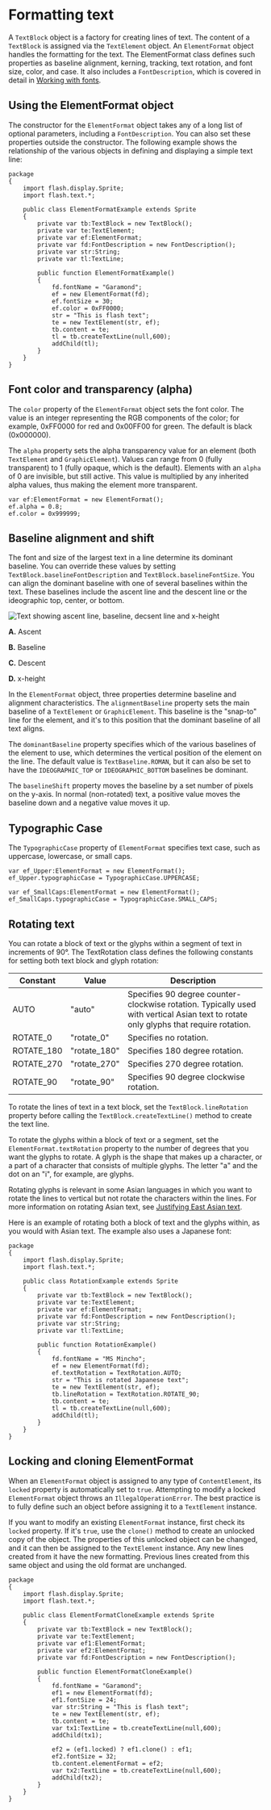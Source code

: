 # Formatting text

A `TextBlock` object is a factory for creating lines of text. The content of a
`TextBlock` is assigned via the `TextElement` object. An `ElementFormat` object
handles the formatting for the text. The ElementFormat class defines such
properties as baseline alignment, kerning, tracking, text rotation, and font
size, color, and case. It also includes a `FontDescription`, which is covered in
detail in [Working with fonts](WS9dd7ed846a005b294b857bfa122bd808ea6-7ff3.html).

## Using the ElementFormat object

The constructor for the `ElementFormat` object takes any of a long list of
optional parameters, including a `FontDescription`. You can also set these
properties outside the constructor. The following example shows the relationship
of the various objects in defining and displaying a simple text line:

    package
    {
    	import flash.display.Sprite;
    	import flash.text.*;

    	public class ElementFormatExample extends Sprite
    	{
    		private var tb:TextBlock = new TextBlock();
    		private var te:TextElement;
    		private var ef:ElementFormat;
    		private var fd:FontDescription = new FontDescription();
    		private var str:String;
    		private var tl:TextLine;

    		public function ElementFormatExample()
    		{
    			fd.fontName = "Garamond";
    			ef = new ElementFormat(fd);
    			ef.fontSize = 30;
    			ef.color = 0xFF0000;
    			str = "This is flash text";
    			te = new TextElement(str, ef);
    			tb.content = te;
    			tl = tb.createTextLine(null,600);
    			addChild(tl);
    		}
    	}
    }

## Font color and transparency (alpha)

The `color` property of the `ElementFormat` object sets the font color. The
value is an integer representing the RGB components of the color; for example,
0xFF0000 for red and 0x00FF00 for green. The default is black (0x000000).

The `alpha` property sets the alpha transparency value for an element (both
`TextElement` and `GraphicElement`). Values can range from 0 (fully transparent)
to 1 (fully opaque, which is the default). Elements with an `alpha` of 0 are
invisible, but still active. This value is multiplied by any inherited alpha
values, thus making the element more transparent.

    var ef:ElementFormat = new ElementFormat();
    ef.alpha = 0.8;
    ef.color = 0x999999;

## Baseline alignment and shift

The font and size of the largest text in a line determine its dominant baseline.
You can override these values by setting `TextBlock.baselineFontDescription` and
`TextBlock.baselineFontSize`. You can align the dominant baseline with one of
several baselines within the text. These baselines include the ascent line and
the descent line or the ideographic top, center, or bottom.

![Text showing ascent line, baseline, decsent line and
x-height](images/te_baseline_align2.png)

**A.** Ascent

**B.** Baseline

**C.** Descent

**D.** x-height

In the `ElementFormat` object, three properties determine baseline and alignment
characteristics. The `alignmentBaseline` property sets the main baseline of a
`TextElement` or `GraphicElement`. This baseline is the "snap-to" line for the
element, and it's to this position that the dominant baseline of all text
aligns.

The `dominantBaseline` property specifies which of the various baselines of the
element to use, which determines the vertical position of the element on the
line. The default value is `TextBaseline.ROMAN`, but it can also be set to have
the `IDEOGRAPHIC_TOP` or `IDEOGRAPHIC_BOTTOM` baselines be dominant.

The `baselineShift` property moves the baseline by a set number of pixels on the
y-axis. In normal (non-rotated) text, a positive value moves the baseline down
and a negative value moves it up.

## Typographic Case

The `TypographicCase` property of `ElementFormat` specifies text case, such as
uppercase, lowercase, or small caps.

    var ef_Upper:ElementFormat = new ElementFormat();
    ef_Upper.typographicCase = TypographicCase.UPPERCASE;

    var ef_SmallCaps:ElementFormat = new ElementFormat();
    ef_SmallCaps.typographicCase = TypographicCase.SMALL_CAPS;

## Rotating text

You can rotate a block of text or the glyphs within a segment of text in
increments of 90°. The TextRotation class defines the following constants for
setting both text block and glyph rotation:

| Constant   | Value        | Description                                                                                                                          |
| ---------- | ------------ | ------------------------------------------------------------------------------------------------------------------------------------ |
| AUTO       | "auto"       | Specifies 90 degree counter-clockwise rotation. Typically used with vertical Asian text to rotate only glyphs that require rotation. |
| ROTATE_0   | "rotate_0"   | Specifies no rotation.                                                                                                               |
| ROTATE_180 | "rotate_180" | Specifies 180 degree rotation.                                                                                                       |
| ROTATE_270 | "rotate_270" | Specifies 270 degree rotation.                                                                                                       |
| ROTATE_90  | "rotate_90"  | Specifies 90 degree clockwise rotation.                                                                                              |

To rotate the lines of text in a text block, set the `TextBlock.lineRotation`
property before calling the `TextBlock.createTextLine()` method to create the
text line.

To rotate the glyphs within a block of text or a segment, set the
`ElementFormat.textRotation` property to the number of degrees that you want the
glyphs to rotate. A glyph is the shape that makes up a character, or a part of a
character that consists of multiple glyphs. The letter "a" and the dot on an
"i", for example, are glyphs.

Rotating glyphs is relevant in some Asian languages in which you want to rotate
the lines to vertical but not rotate the characters within the lines. For more
information on rotating Asian text, see
[Justifying East Asian text](WS9dd7ed846a005b294b857bfa122bd808ea6-7fec.html).

Here is an example of rotating both a block of text and the glyphs within, as
you would with Asian text. The example also uses a Japanese font:

    package
    {
    	import flash.display.Sprite;
    	import flash.text.*;

    	public class RotationExample extends Sprite
    	{
    		private var tb:TextBlock = new TextBlock();
    		private var te:TextElement;
    		private var ef:ElementFormat;
    		private var fd:FontDescription = new FontDescription();
    		private var str:String;
    		private var tl:TextLine;

    		public function RotationExample()
    		{
    			fd.fontName = "MS Mincho";
    			ef = new ElementFormat(fd);
    			ef.textRotation = TextRotation.AUTO;
    			str = "This is rotated Japanese text";
    			te = new TextElement(str, ef);
    			tb.lineRotation = TextRotation.ROTATE_90;
    			tb.content = te;
    			tl = tb.createTextLine(null,600);
    			addChild(tl);
    		}
    	}
    }

## Locking and cloning ElementFormat

When an `ElementFormat` object is assigned to any type of `ContentElement`, its
`locked` property is automatically set to `true`. Attempting to modify a locked
`ElementFormat` object throws an `IllegalOperationError`. The best practice is
to fully define such an object before assigning it to a `TextElement` instance.

If you want to modify an existing `ElementFormat` instance, first check its
`locked` property. If it's `true`, use the `clone()` method to create an
unlocked copy of the object. The properties of this unlocked object can be
changed, and it can then be assigned to the `TextElement` instance. Any new
lines created from it have the new formatting. Previous lines created from this
same object and using the old format are unchanged.

    package
    {
    	import flash.display.Sprite;
    	import flash.text.*;

    	public class ElementFormatCloneExample extends Sprite
    	{
    		private var tb:TextBlock = new TextBlock();
    		private var te:TextElement;
    		private var ef1:ElementFormat;
    		private var ef2:ElementFormat;
    		private var fd:FontDescription = new FontDescription();

    		public function ElementFormatCloneExample()
    		{
    			fd.fontName = "Garamond";
    			ef1 = new ElementFormat(fd);
    			ef1.fontSize = 24;
    			var str:String = "This is flash text";
    			te = new TextElement(str, ef);
    			tb.content = te;
    			var tx1:TextLine = tb.createTextLine(null,600);
    			addChild(tx1);

    			ef2 = (ef1.locked) ? ef1.clone() : ef1;
    			ef2.fontSize = 32;
    			tb.content.elementFormat = ef2;
    			var tx2:TextLine = tb.createTextLine(null,600);
    			addChild(tx2);
    		}
    	}
    }
